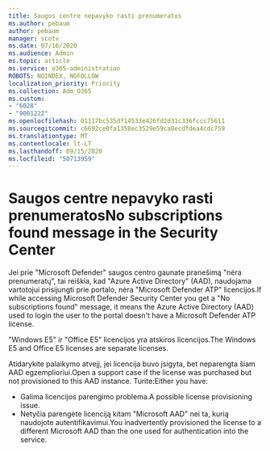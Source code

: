 ```yaml
---
title: Saugos centre nepavyko rasti prenumeratos
ms.author: pebaum
author: pebaum
manager: scotv
ms.date: 07/16/2020
ms.audience: Admin
ms.topic: article
ms.service: o365-administration
ROBOTS: NOINDEX, NOFOLLOW
localization_priority: Priority
ms.collection: Adm_O365
ms.custom:
- "6028"
- "9001222"
ms.openlocfilehash: 01117bc535df14533e426fd2d31c336fccc75611
ms.sourcegitcommit: c6692ce0fa1358ec3529e59ca0ecdfdea4cdc759
ms.translationtype: MT
ms.contentlocale: lt-LT
ms.lasthandoff: 09/15/2020
ms.locfileid: "50713959"
---
```

# <a name="no-subscriptions-found-message-in-the-security-center"></a><span data-ttu-id="139de-102">Saugos centre nepavyko rasti prenumeratos</span><span class="sxs-lookup"><span data-stu-id="139de-102">No subscriptions found message in the Security Center</span></span>

<span data-ttu-id="139de-103">Jei prie "Microsoft Defender" saugos centro gaunate pranešimą "nėra prenumeratų", tai reiškia, kad "Azure Active Directory" (AAD), naudojama vartotojui prisijungti prie portalo, nėra "Microsoft Defender ATP" licencijos.</span><span class="sxs-lookup"><span data-stu-id="139de-103">If while accessing Microsoft Defender Security Center you get a  "No subscriptions found" message, it means the Azure Active Directory (AAD) used to login the user to the portal doesn't have a Microsoft Defender ATP license.</span></span>  

<span data-ttu-id="139de-104">"Windows E5" ir "Office E5" licencijos yra atskiros licencijos.</span><span class="sxs-lookup"><span data-stu-id="139de-104">The Windows E5 and Office E5 licenses are separate licenses.</span></span>

<span data-ttu-id="139de-105">Atidarykite palaikymo atvejį, jei licencija buvo įsigyta, bet neparengta šiam AAD egzemplioriui.</span><span class="sxs-lookup"><span data-stu-id="139de-105">Open a support case if the license was purchased but not provisioned to this AAD instance.</span></span> <span data-ttu-id="139de-106">Turite:</span><span class="sxs-lookup"><span data-stu-id="139de-106">Either you have:</span></span> <br/>
-   <span data-ttu-id="139de-107">Galima licencijos parengimo problema.</span><span class="sxs-lookup"><span data-stu-id="139de-107">A possible license provisioning issue.</span></span><br/>
-   <span data-ttu-id="139de-108">Netyčia parengėte licenciją kitam "Microsoft AAD" nei ta, kurią naudojote autentifikavimui.</span><span class="sxs-lookup"><span data-stu-id="139de-108">You inadvertently provisioned the license to a different Microsoft AAD than the one used for authentication into the service.</span></span>